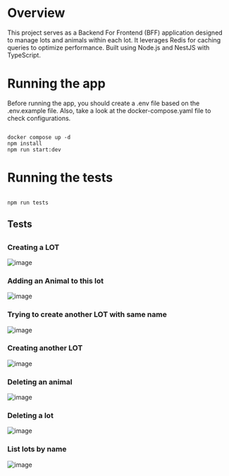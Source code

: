 <h1>Overview</h1>

<p> This project serves as a Backend For Frontend (BFF) application designed to manage lots and animals within each lot. It leverages Redis for caching queries to optimize performance. Built using Node.js and NestJS with TypeScript. </p>

<h1>Running the app</h1>
Before running the app, you should create a .env file based on the .env.example file. Also, take a look at the docker-compose.yaml file to check configurations.
<pre><code>
docker compose up -d
npm install
npm run start:dev
</code></pre>

<h1>Running the tests</h1>
<pre><code>
npm run tests
</code></pre>
<h2> Tests <h2>

<h3>Creating a LOT</h3>

![image](https://github.com/k-santos/farm-nest-js/assets/143345722/32fa0b95-d5bb-46fc-b141-e56baefb463a)

<h3>Adding an Animal to this lot</h3>

![image](https://github.com/k-santos/farm-nest-js/assets/143345722/6b353a2c-0bae-4075-9ef4-9aed7d0d2030)

<h3> Trying to create another LOT with same name</h3>

![image](https://github.com/k-santos/farm-nest-js/assets/143345722/9b355317-53d4-4584-b8ca-8c300024c6a1)

<h3>Creating another LOT</h3>

![image](https://github.com/k-santos/farm-nest-js/assets/143345722/fdee3042-1a42-42e9-bda4-a3f1fc943b6e)

<h3>Deleting an animal</h3>

![image](https://github.com/k-santos/farm-nest-js/assets/143345722/5b81f5e7-0caf-463d-892f-55d39d48c3c4)

<h3>Deleting a lot </h3>

![image](https://github.com/k-santos/farm-nest-js/assets/143345722/c647e1ab-762c-40cb-b9a7-10cf7e015d64)

<h3>List lots by name </h3>

![image](https://github.com/k-santos/farm-nest-js/assets/143345722/5bcb1bd4-9f7e-4e38-bdb3-b778c1883da0)
